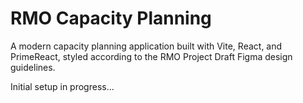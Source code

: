 # RMO Capacity Planning

A modern capacity planning application built with Vite, React, and PrimeReact, styled according to the RMO Project Draft Figma design guidelines.

Initial setup in progress...
